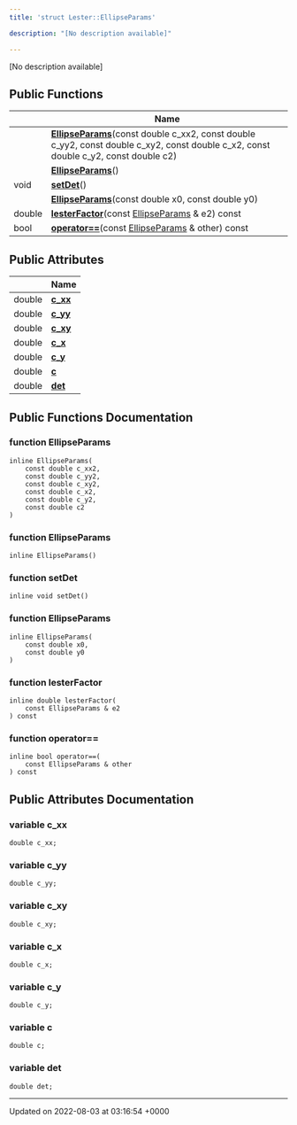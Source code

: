 ```yaml
---
title: 'struct Lester::EllipseParams'

description: "[No description available]"

---
```









[No description available]

## Public Functions

|                | Name           |
| -------------- | -------------- |
| | **[EllipseParams](/documentation/code/gambit_sphinx/classes/structlester_1_1ellipseparams/#function-ellipseparams)**(const double c_xx2, const double c_yy2, const double c_xy2, const double c_x2, const double c_y2, const double c2) |
| | **[EllipseParams](/documentation/code/gambit_sphinx/classes/structlester_1_1ellipseparams/#function-ellipseparams)**() |
| void | **[setDet](/documentation/code/gambit_sphinx/classes/structlester_1_1ellipseparams/#function-setdet)**() |
| | **[EllipseParams](/documentation/code/gambit_sphinx/classes/structlester_1_1ellipseparams/#function-ellipseparams)**(const double x0, const double y0) |
| double | **[lesterFactor](/documentation/code/gambit_sphinx/classes/structlester_1_1ellipseparams/#function-lesterfactor)**(const [EllipseParams](/documentation/code/gambit_sphinx/classes/structlester_1_1ellipseparams/) & e2) const |
| bool | **[operator==](/documentation/code/gambit_sphinx/classes/structlester_1_1ellipseparams/#function-operator==)**(const [EllipseParams](/documentation/code/gambit_sphinx/classes/structlester_1_1ellipseparams/) & other) const |

## Public Attributes

|                | Name           |
| -------------- | -------------- |
| double | **[c_xx](/documentation/code/gambit_sphinx/classes/structlester_1_1ellipseparams/#variable-c-xx)**  |
| double | **[c_yy](/documentation/code/gambit_sphinx/classes/structlester_1_1ellipseparams/#variable-c-yy)**  |
| double | **[c_xy](/documentation/code/gambit_sphinx/classes/structlester_1_1ellipseparams/#variable-c-xy)**  |
| double | **[c_x](/documentation/code/gambit_sphinx/classes/structlester_1_1ellipseparams/#variable-c-x)**  |
| double | **[c_y](/documentation/code/gambit_sphinx/classes/structlester_1_1ellipseparams/#variable-c-y)**  |
| double | **[c](/documentation/code/gambit_sphinx/classes/structlester_1_1ellipseparams/#variable-c)**  |
| double | **[det](/documentation/code/gambit_sphinx/classes/structlester_1_1ellipseparams/#variable-det)**  |

## Public Functions Documentation

### function EllipseParams

```
inline EllipseParams(
    const double c_xx2,
    const double c_yy2,
    const double c_xy2,
    const double c_x2,
    const double c_y2,
    const double c2
)
```


### function EllipseParams

```
inline EllipseParams()
```


### function setDet

```
inline void setDet()
```


### function EllipseParams

```
inline EllipseParams(
    const double x0,
    const double y0
)
```


### function lesterFactor

```
inline double lesterFactor(
    const EllipseParams & e2
) const
```


### function operator==

```
inline bool operator==(
    const EllipseParams & other
) const
```


## Public Attributes Documentation

### variable c_xx

```
double c_xx;
```


### variable c_yy

```
double c_yy;
```


### variable c_xy

```
double c_xy;
```


### variable c_x

```
double c_x;
```


### variable c_y

```
double c_y;
```


### variable c

```
double c;
```


### variable det

```
double det;
```


-------------------------------

Updated on 2022-08-03 at 03:16:54 +0000